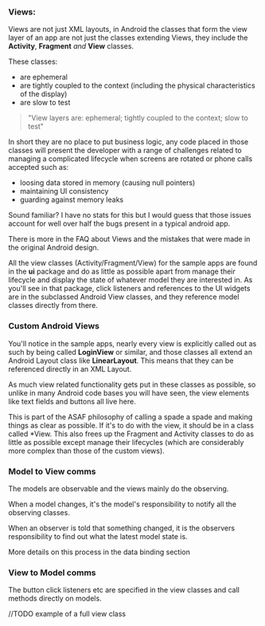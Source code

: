 

### Views:
Views are not just XML layouts, in Android the classes that form the view layer of an app are not just the classes extending Views, they include the **Activity**, **Fragment** *and* **View** classes.

These classes:

- are ephemeral
- are tightly coupled to the context (including the physical characteristics of the display)
- are slow to test

> "View layers are: ephemeral; tightly coupled to the context; slow to test"


In short they are no place to put business logic, any code placed in those classes will present the developer with a range of challenges related to managing a complicated lifecycle when screens are rotated or phone calls accepted such as:

- loosing data stored in memory (causing null pointers)
- maintaining UI consistency
- guarding against memory leaks

Sound familiar? I have no stats for this but I would guess that those issues account for well over half the bugs present in a typical android app.

There is more in the FAQ about Views and the mistakes that were made in the original Android design.

All the view classes (Activity/Fragment/View) for the sample apps are found in the **ui** package and do as little as possible apart from manage their lifecycle and display the state of whatever model they are interested in. As you'll see in that package, click listeners and references to the UI widgets are in the subclassed Android View classes, and they reference model classes directly from there.


### Custom Android Views

You'll notice in the sample apps, nearly every view is explicitly called out as such by being called **LoginView** or similar, and those classes all extend an Android Layout class like **LinearLayout**. This means that they can be referenced directly in an XML Layout.

As much view related functionality gets put in these classes as possible, so unlike in many Android code bases you will have seen, the view elements like text fields and buttons all live here.

This is part of the ASAF philosophy of calling a spade a spade and making things as clear as possible. If it's to do with the view, it should be in a class called *View. This also frees up the Fragment and Activity classes to do as little as possible except manage their lifecycles (which are considerably more complex than those of the custom views).



### Model to View comms

The models are observable and the views mainly do the observing.

When a model changes, it's the model's responsibility to notify all the observing classes.

When an observer is told that something changed, it is the observers responsibility to find out what the latest model state is.

More details on this process in the data binding section

### View to Model comms

The button click listeners etc are specified in the view classes and call methods directly on models.

//TODO example of a full view class
